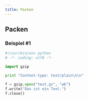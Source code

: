 ```yaml
---
title: Packen
---
```


## Packen

### Beispiel #1

```python
#!/usr/bin/env python
# -*- coding: utf8 -*-

import gzip

print "Content-type: text/plain\n\n"

f = gzip.open("test.gz", "wb")
f.write("Das ist ein Text.")
f.close()
```
